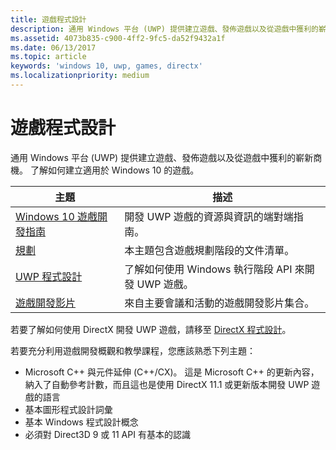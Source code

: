 ```yaml
---
title: 遊戲程式設計
description: 通用 Windows 平台 (UWP) 提供建立遊戲、發佈遊戲以及從遊戲中獲利的嶄新商機。 了解開始新的遊戲或移植現有的遊戲。
ms.assetid: 4073b835-c900-4ff2-9fc5-da52f9432a1f
ms.date: 06/13/2017
ms.topic: article
keywords: 'windows 10, uwp, games, directx'
ms.localizationpriority: medium
---
```

# <a name="game-programming"></a>遊戲程式設計

通用 Windows 平台 (UWP) 提供建立遊戲、發佈遊戲以及從遊戲中獲利的嶄新商機。 了解如何建立適用於 Windows 10 的遊戲。

| 主題 | 描述 |
|---------------------------------------------------------------------------------------------------------------------------------------------------|-------------------------------------------------------------------------------------------------------------------------------------------------------------------------------------------------------------------------------------------------------------------------------------------------------------------------------------------------------------------------------------------------------------------------------------------------------------------------------|
| [Windows 10 遊戲開發指南](e2e.md) | 開發 UWP 遊戲的資源與資訊的端對端指南。 |
| [規劃](planning.md) | 本主題包含遊戲規劃階段的文件清單。 |
| [UWP 程式設計](uwp-programming.md) | 了解如何使用 Windows 執行階段 API 來開發 UWP 遊戲。 |
| [遊戲開發影片](game-development-videos.md) | 來自主要會議和活動的遊戲開發影片集合。 |

若要了解如何使用 DirectX 開發 UWP 遊戲，請移至 [DirectX 程式設計](directx-programming.md)。

若要充分利用遊戲開發概觀和教學課程，您應該熟悉下列主題：

-   Microsoft C++ 與元件延伸 (C++/CX)。 這是 Microsoft C++ 的更新內容，納入了自動參考計數，而且這也是使用 DirectX 11.1 或更新版本開發 UWP 遊戲的語言
-   基本圖形程式設計詞彙
-   基本 Windows 程式設計概念
-   必須對 Direct3D 9 或 11 API 有基本的認識

 

 





